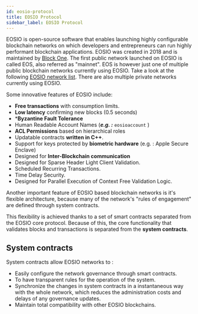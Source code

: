 ```yaml
---
id: eosio-protocol
title: EOSIO Protocol
sidebar_label: EOSIO Protocol
---
```


EOSIO is open-source software that enables launching highly configurable blockchain networks on which developers and entrepreneurs can run highly performant blockchain applications. EOSIO was created in 2018 and is maintained by [Block One](https://block.one/). The first public network launched on EOSIO is called EOS, also referred as "mainnet". EOS is however just one of multiple public blockchain networks currently using EOSIO. Take a look at the following [EOSIO network list](https://guide.eoscostarica.io/docs/eosio-networks). There are also multiple private networks currently using EOSIO.

Some innovative features of EOSIO include:

* **Free transactions** with consumption limits.
* **Low latency** confirming new blocks (0.5 seconds)
* ***Byzantine Fault Tolerance**
* Human Readable Account Names (***e.g. :*** `eosioaccount` )
* **ACL Permissions** based on hierarchical roles
* Updatable contracts **written in C++**.
* Support for keys protected by **biometric hardware** (e.g. : Apple Secure Enclave)
* Designed for **Inter-Blockchain communication**
* Designed for Sparse Header Light Client Validation.
* Scheduled Recurring Transactions.
* Time Delay Security.
* Designed for Parallel Execution of Context Free Validation Logic.

Another important feature of EOSIO based blockchain networks is it's flexible architecture, because many of the network's "rules of engagement" are defined through system contracts.

This flexibility is achieved thanks to a set of smart contracts separated from the EOSIO core protocol. Because of this, the core functionality that validates blocks and transactions is separated from the **system contracts**.

## System contracts
System contracts allow EOSIO networks to :

* Easily configure the network governance through smart contracts.
* To have transparent rules for the operation of the system.
* Synchronize the changes in system contracts in a instantaneous way with the whole network, which reduces the administration costs and delays of any governance updates.
* Maintain total compatibility with other EOSIO blockchains.
